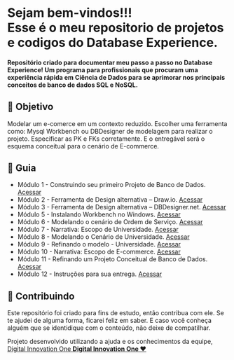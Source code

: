 

<h1> Sejam bem-vindos!!! </br>
 Esse é o meu repositorio de projetos e codigos do Database Experience. </h1>

<h4> Repositório criado para documentar meu passo a passo no Database Experience! Um programa para profissionais que procuram uma experiência rápida em Ciência de Dados para se aprimorar nos principais conceitos de banco de dados SQL e NoSQL. </h4>

<h2> 🎯 Objetivo </h2>
Modelar um e-comerce em um contexto reduzido. 
Escolher uma ferramenta como: Mysql Workbench ou DBDesigner de modelagem para realizar o projeto. 
Especificar as PK e FKs corretamente. E o entregável será o esquema conceitual para o cenário de E-commerce.

<h2 dir="auto"> 🚦 Guia </h2>
<ul dir="auto">
 <li> Módulo 1 - Construindo seu primeiro Projeto de Banco de Dados. <a href="https://"> Acessar </a></li>
 <li> Módulo 2 - Ferramenta de Design alternativa – Draw.io. <a href="https://"> Acessar </a></li>
 <li> Módulo 3 - Ferramenta de Design alternativa – DBDesigner.net. <a href="https://"> Acessar </a></li>
 <li> Módulo 5 - Instalando Workbench no Windows. <a href="https://"> Acessar </a></li>
 <li> Módulo 6 - Modelando o cenário de Ordem de Serviço. <a href="https://"> Acessar </a></li>
 <li> Módulo 7 - Narrativa: Escopo de Universidade. <a href="https://"> Acessar </a></li>
 <li> Módulo 8 - Modelando o Cenário de Universidade. <a href="https://"> Acessar </a></li>
 <li> Módulo 9 - Refinando o modelo - Universidade. <a href="https://"> Acessar </a></li>
 <li> Módulo 10 - Narrativa: Escopo de E-commerce. <a href="https://"> Acessar </a></li>
 <li> Módulo 11 - Refinando um Projeto Conceitual de Banco de Dados. <a href="https://"> Acessar </a></li>
 <li> Módulo 12 - Instruções para sua entrega. <a href="https://"> Acessar </a></li>
</ul>


<h2 dir="auto"> 🤝 Contribuindo </h2>
<p dir="auto">
 Este repositório foi criado para fins de estudo, então contribua com ele. Se te ajudei de alguma forma, ficarei feliz em
saber. E caso você conheça alguém que se identidique com o conteúdo, não deixe de compatilhar.
</p>

<p dir="auto"> 
 Projeto desenvolvido utilizando a ajuda e os conhecimentos da equipe, 
 <a href=" https://www.dio.me/ "> Digital Innovation One <a href=" https://www.dio.me/"> 
 <strong>  Digital Innovation One ❤️ </strong> </a>
</p>
